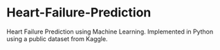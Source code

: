 # Heart-Failure-Prediction
Heart Failure Prediction using Machine Learning. Implemented in Python using a public dataset from Kaggle.

